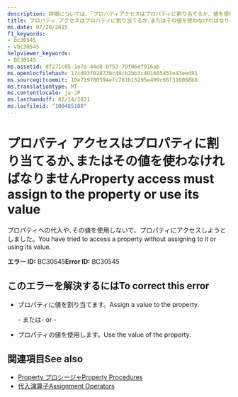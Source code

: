 ```yaml
---
description: 詳細については、「プロパティアクセスはプロパティに割り当てるか、値を使用する必要があります」を参照してください。
title: プロパティ アクセスはプロパティに割り当てるか､またはその値を使わなければなりません
ms.date: 07/20/2015
f1_keywords:
- bc30545
- vbc30545
helpviewer_keywords:
- BC30545
ms.assetid: df271c05-1e7a-44e8-bf53-79f06ef916ab
ms.openlocfilehash: 17cd93f028738c49cb2bb3c401605451e43eed81
ms.sourcegitcommit: 10e719780594efc781b15295e499c66f316068b8
ms.translationtype: MT
ms.contentlocale: ja-JP
ms.lasthandoff: 02/14/2021
ms.locfileid: "100485108"
---
```

# <a name="property-access-must-assign-to-the-property-or-use-its-value"></a><span data-ttu-id="35cfe-103">プロパティ アクセスはプロパティに割り当てるか､またはその値を使わなければなりません</span><span class="sxs-lookup"><span data-stu-id="35cfe-103">Property access must assign to the property or use its value</span></span>

<span data-ttu-id="35cfe-104">プロパティへの代入や､その値を使用しないで、プロパティにアクセスしようとしました。</span><span class="sxs-lookup"><span data-stu-id="35cfe-104">You have tried to access a property without assigning to it or using its value.</span></span>
  
 <span data-ttu-id="35cfe-105">**エラー ID:** BC30545</span><span class="sxs-lookup"><span data-stu-id="35cfe-105">**Error ID:** BC30545</span></span>  
  
## <a name="to-correct-this-error"></a><span data-ttu-id="35cfe-106">このエラーを解決するには</span><span class="sxs-lookup"><span data-stu-id="35cfe-106">To correct this error</span></span>  
  
- <span data-ttu-id="35cfe-107">プロパティに値を割り当てます。</span><span class="sxs-lookup"><span data-stu-id="35cfe-107">Assign a value to the property.</span></span>  
  
     <span data-ttu-id="35cfe-108">\- または</span><span class="sxs-lookup"><span data-stu-id="35cfe-108">\- or -</span></span>  
  
- <span data-ttu-id="35cfe-109">プロパティの値を使用します。</span><span class="sxs-lookup"><span data-stu-id="35cfe-109">Use the value of the property.</span></span>  
  
## <a name="see-also"></a><span data-ttu-id="35cfe-110">関連項目</span><span class="sxs-lookup"><span data-stu-id="35cfe-110">See also</span></span>

- [<span data-ttu-id="35cfe-111">Property プロシージャ</span><span class="sxs-lookup"><span data-stu-id="35cfe-111">Property Procedures</span></span>](../programming-guide/language-features/procedures/property-procedures.md)
- [<span data-ttu-id="35cfe-112">代入演算子</span><span class="sxs-lookup"><span data-stu-id="35cfe-112">Assignment Operators</span></span>](../language-reference/operators/assignment-operators.md)
